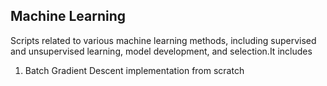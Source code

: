 ## Machine Learning
Scripts related to various machine learning methods, including supervised and unsupervised learning, model development, and selection.It includes
1) Batch Gradient Descent implementation from scratch
